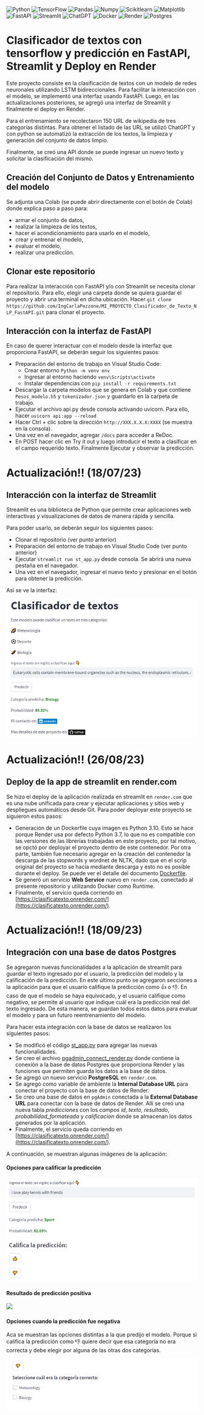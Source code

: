 ![Python](https://img.shields.io/badge/-Python-333333?style=flat&logo=python)
![TensorFlow](https://img.shields.io/badge/-TensorFlow-333333?style=flat&logo=tensorflow)
![Pandas](https://img.shields.io/badge/-Pandas-333333?style=flat&logo=pandas)
![Numpy](https://img.shields.io/badge/-Numpy-333333?style=flat&logo=numpy)
![Scikitlearn](https://img.shields.io/badge/-Scikitlearn-333333?style=flat&logo=scikitlearn)
![Matplotlib](https://img.shields.io/badge/-Matplotlib-333333?style=flat&logo=Matplotlib)
![FastAPI](https://img.shields.io/badge/-FastAPI-333333?style=flat&logo=fastapi)
![Streamlit](https://img.shields.io/badge/-Streamlit-333333?style=flat&logo=streamlit)
![ChatGPT](https://img.shields.io/badge/-ChatGPT-333333?style=flat&logo=openai)
![Docker](https://img.shields.io/badge/-Docker-333333?style=flat&logo=docker)
![Render](https://img.shields.io/badge/-Render-333333?style=flat&logo=render)
![Postgres](https://img.shields.io/badge/-Postgres-333333?style=flat&logo=postgresql)

# Clasificador de textos con tensorflow y predicción en FastAPI, Streamlit y Deploy en Render

Este proyecto consiste en la clasificación de textos con un modelo de redes neuronales utilizando LSTM bidireccionales. Para facilitar la interacción con el modelo, se implementó una interfaz usando FastAPI. Luego, en las actualizaciones posteriores, se agregó una interfaz de Streamlit y finalmente el deploy en Render.

Para el entrenamiento se recolectaron 150 URL de wikipedia de tres categorías distintas. Para obtener el listado de las URL se utilizó ChatGPT y con python se automatizó la extracción de los textos, la limpieza y generación del conjunto de datos limpio.

Finalmente, se creó una API donde se puede ingresar un nuevo texto y solicitar la clasificación del mismo.

## Creación del Conjunto de Datos y Entrenamiento del modelo

Se adjunta una Colab (se puede abrir directamente con el botón de Colab) donde explica paso a paso para:
- armar el conjunto de datos, 
- realizar la limpieza de los textos,
- hacer el acondicionamiento para usarlo en el modelo,
- crear y entrenar el modelo,
- evaluar el modelo,
- realizar una predicción.

## Clonar este repositorio
Para realizar la interacción con FastAPI y/o con Streamlit se necesita clonar el repositorio. Para ello, elegir una carpeta donde se quiera guardar el proyecto y abrir una terminal en dicha ubicación.
Hacer `git clone https://github.com/IngCarlaPezzone/MI_PROYECTO_Clasificador_de_Texto_NLP_FastAPI.git` para clonar el proyecto.

## Interacción con la interfaz de FastAPI

En caso de querer interactuar con el modelo desde la interfaz que proporciona FastAPI, se deberán seguir los siguientes pasos:

- Preparación del entorno de trabajo en Visual Studio Code:
    * Crear entorno `Python -m venv env`
    * Ingresar al entorno haciendo `venv\Scripts\activate`
    * Instalar dependencias con `pip install -r requirements.txt`
- Descargar la carpeta modelos que se genera en Colab y que contiene `Pesos_modelo.h5` y `tokenizador.json` y guardarlo en la carpeta de trabajo.
- Ejecutar el archivo api.py desde consola activando uvicorn. Para ello, hacer `uvicorn api:app --reload`
- Hacer Ctrl + clic sobre la dirección `http://XXX.X.X.X:XXXX` (se muestra en la consola).
- Una vez en el navegador, agregar `/docs` para acceder a ReDoc.
- En POST hacer clic en Try it out y luego introducir el texto a clasificar en el campo requerido texto. Finalmente Ejecutar y observar la predicción.

# Actualización!! (18/07/23)

## Interacción con la interfaz de Streamlit

Streamlit es una biblioteca de Python que permite crear aplicaciones web interactivas y visualizaciones de datos de manera rápida y sencilla.

Para poder usarlo, se deberán seguir los siguientes pasos:

- Clonar el repositorio (ver punto anterior)
- Preparación del entorno de trabajo en Visual Studio Code (ver punto anterior)
- Ejecutar `streamlit run st_app.py` desde consola. Se abrirá una nueva pestaña en el navegador.
- Una vez en el navegador, ingresar el nuevo texto y presionar en el botón para obtener la predicción.

Así se ve la interfaz:

![](https://github.com/IngCarlaPezzone/MI_PROYECTO_Clasificador_de_Texto_NLP_FastAPI/blob/main/images/app_streamlit.png)

# Actualización!! (26/08/23)

## Deploy de la app de streamlit en render.com

Se hizo el deploy de la aplicación realizada en streamlit en `render.com` que es una nube unificada para crear y ejecutar aplicaciones y sitios web y despliegues automáticos desde Git. Para poder deployar este proyecto se siguieron estos pasos:

- Generación de un Dockerfile cuya imagen es Python 3.10. Esto se hace porque Render usa por defecto Python 3.7, lo que no es compatible con las versiones de las librerías trabajadas en este proyecto, por tal motivo, se opctó por deployar el proyecto dentro de este contenedor. Por otra parte, también fue necesario agregar en la creación del contenedor la descarga de las stopwords y wordnet de NLTK, dado que en el scrip original del proyecto se hacía mediante descarga y esto no es posible durante el deploy. Se puede ver el detalle del documento [Dockerfile](Dockerfile).
- Se generó un servicio **Web Service** nuevo  en `render.com`, conectado al presente repositorio y utilizando Docker como Runtime.
- Finalmente, el servicio queda corriendo en [https://clasificatexto.onrender.com/](https://clasificatexto.onrender.com/).

# Actualización!! (18/09/23)

## Integración con una base de datos Postgres

Se agregaron nuevas funcionalidades a la aplicación de streamlit para guardar el texto ingresado por el usuario, la predicción del modelo y la calificación de la predicción. En este último punto se agregaron secciones a la aplicación para que el usuario califique la predicción como 👍 o 👎. En caso de que el modelo se haya equivocado, y el usuario califique como negativo, se permite al usuario que indique cuál era la predicción real del texto ingresado. De esta manera, se guardan todos estos datos para evaluar el modelo y para un futuro reentrenamiento del modelo.

Para hacer esta integración con la base de datos se realizaron los siguientes pasos:

- Se modificó el código [st_app.py](st_app.py) para agregar las nuevas funcionalidades.
- Se creo el archivo [pgadmin_connect_render.py](pgadmin_connect_render.py) donde contiene la conexión a la base de datos Postgres que proporciona Render y las funciones que permiten guarda los datos a la base de datos.
- Se agregó un nuevo servicio **PostgreSQL** en `render.com`.
- Se agregó como variable de ambiente la **Internal Database URL** para conectar el proyecto con la base de datos de Render.
- Se creo una base de datos en `pgAdmin` conectada a la **External Database URL** para conectar con la base de datos de Render. Allí se creó una nueva tabla *predicciones* con los *campos id*, *texto*, *resultado*, *probabilidad_formateada* y *calificacion* donde se almacenan los datos generados por la aplicación.
- Finalmente, el servicio queda corriendo en [https://clasificatexto.onrender.com/](https://clasificatexto.onrender.com/). 

A continuación, se muestran algunas imágenes de la aplicación:

#### Opciones para calificar la predicción

![](https://github.com/IngCarlaPezzone/MI_PROYECTO_Clasificador_de_Texto_NLP_FastAPI/blob/main/images/opciones_calificacion.png)

#### Resultado de predicción positiva

![](https://github.com/IngCarlaPezzone/MI_PROYECTO_Clasificador_de_Texto_NLP_FastAPI/blob/main/images/predicci%C3%B3n_positiva.png)

#### Opciones cuando la predicción fue negativa

Aca se muestran las opciones distintas a la que predijo el modelo. Porque si califica la predicción como 👎 quiere decir que esa categoría no era correcta y debe elegir por alguna de las otras dos categorías.

![](https://github.com/IngCarlaPezzone/MI_PROYECTO_Clasificador_de_Texto_NLP_FastAPI/blob/main/images/opciones_negativa.png)
